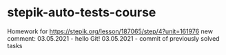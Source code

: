 # stepik-auto-tests-course
Homework for https://stepik.org/lesson/187065/step/4?unit=161976
new comment: 03.05.2021 - hello Git!
03.05.2021 - commit of previously solved tasks
